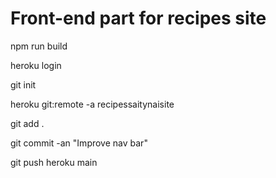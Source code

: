 # Front-end part for recipes site

npm run build

heroku login

git init

heroku git:remote -a recipessaitynaisite

git add .

git commit -an "Improve nav bar"

git push heroku main
